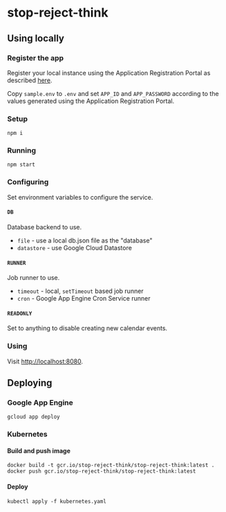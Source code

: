 # stop-reject-think

## Using locally

### Register the app

Register your local instance using the Application Registration Portal
as described
[here](https://docs.microsoft.com/en-us/outlook/rest/node-tutorial#register-the-app).

Copy `sample.env` to `.env` and set `APP_ID` and `APP_PASSWORD`
according to the values generated using the Application Registration
Portal.

### Setup

```
npm i
```

### Running

```
npm start
```

### Configuring

Set environment variables to configure the service.

#### `DB`

Database backend to use.

* `file` - use a local db.json file as the "database"
* `datastore` - use Google Cloud Datastore

#### `RUNNER`

Job runner to use.

* `timeout` - local, `setTimeout` based job runner
* `cron` - Google App Engine Cron Service runner

#### `READONLY`

Set to anything to disable creating new calendar events.

### Using

Visit <http://localhost:8080>.

## Deploying

### Google App Engine

```
gcloud app deploy
```

### Kubernetes

#### Build and push image

```
docker build -t gcr.io/stop-reject-think/stop-reject-think:latest .
docker push gcr.io/stop-reject-think/stop-reject-think:latest
```

#### Deploy

```
kubectl apply -f kubernetes.yaml
```
